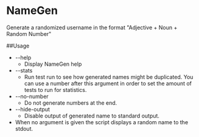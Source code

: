 NameGen
=========

Generate a randomized username in the format "Adjective + Noun + Random Number"

##Usage

- --help
  - Display NameGen help
- --stats
  - Run test run to see how generated names might be duplicated. You can use a number after this argument in order to set the amount of tests to run for statistics.
- --no-number
  - Do not generate numbers at the end.
- --hide-output
  - Disable output of generated name to standard output.
- When no argument is given the script displays a random name to the stdout.
